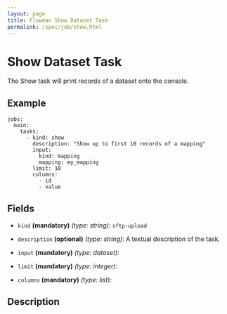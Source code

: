```yaml
---
layout: page
title: Flowman Show Dataset Task
permalink: /spec/job/show.html
---
```

# Show Dataset Task
The Show task will print records of a dataset onto the console.

## Example
```
jobs:
  main:
    tasks:
      - kind: show
        description: "Show up to first 10 records of a mapping"
        input:
          kind: mapping
          mapping: my_mapping
        limit: 10
        columns:
          - id
          - value          
```

## Fields
* `kind` **(mandatory)** *(type: string)*: `sftp-upload`
* `description` **(optional)** *(type: string)*: 
A textual description of the task.

* `input` **(mandatory)** *(type: dataset)*:

* `limit` **(mandatory)** *(type: integer)*:

* `columns` **(mandatory)** *(type: list<string>)*:

## Description
